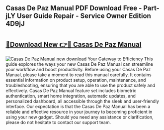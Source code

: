 ## Casas De Paz Manual PDF Download Free - Part-jLY User Guide Repair - Service Owner Edition 4D9jJ

# <h2><a href="http://bc26868.oget.top/?id=Casas+De+Paz+Manual">🔗Download New 👉🔴 Casas De Paz Manual</a></h2>

[![Casas De Paz Manual new download](https://i.imgur.com/5g1atiW.png)](http://bc26868.oget.top/?id=Casas+De+Paz+Manual)
Your Gateway to Efficiency This guide explores the ways your new Casas De Paz Manual can streamline your workflow and boost productivity. Before using your Casas De Paz Manual, please take a moment to read this manual carefully. It contains essential information on product setup, operation, maintenance, and troubleshooting, ensuring that you are able to use the product safely and effectively. Casas De Paz Manual feature set includes biometric authentication, smart home integration, automatic updates, and personalized dashboard, all accessible through the sleek and user-friendly interface. Our expectation is that the Casas De Paz Manual has been a reliable and effective resource in your journey to becoming proficient in using your new gadget. Should you need any assistance or clarification, please do not hesitate to contact our support team.
